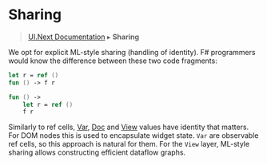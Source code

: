 # Sharing
> [UI.Next Documentation](UINext.md) ▸ **Sharing**

We opt for explicit ML-style sharing (handling of identity).  F#
programmers would know the difference between these two code
fragments:

```fsharp
let r = ref ()
fun () -> f r

fun () ->
    let r = ref ()
    f r
```

Similarly to ref cells, [Var](UINext-Var.md), [Doc](UINext-Doc.md) and [View](UINext-View.md)
values have identity that matters.  For DOM nodes this is used to
encapsulate widget state.  `Var` are observable ref cells, so this
approach is natural for them.  For the `View` layer, ML-style sharing
allows constructing efficient dataflow graphs.
